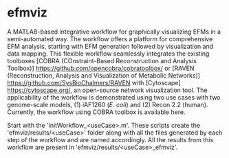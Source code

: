 # efmviz
A MATLAB-based integrative workflow for graphically visualizing EFMs in a semi-automated way. The workflow offers a platform for comprehensive EFM analysis, starting with EFM generation followed by visualization and data mapping. This flexible workflow seamlessly integrates the existing toolboxes [COBRA (COnstraint-Based Reconstruction and Analysis Toolbox)] https://github.com/opencobra/cobratoolbox/ or [RAVEN (Reconstruction, Analysis and Visualization of Metabolic Networks)] https://github.com/SysBioChalmers/RAVEN with [Cytoscape] https://cytoscape.org/, an open-source network visualization tool. The applicability of the workflow is demonstrated using two use cases with two genome-scale models, (1) iAF1260 (*E. coli*) and (2) Recon 2.2 (human). Currently, the workflow using COBRA toolbox is available here.

Start with the 'initWorkflow_\<useCase\>.m'. These scripts create the 'efmviz/results/\<useCase\>' folder along with all the files generated by each step of the workflow and are named accordingly. All the results from this workflow are present in 'efmviz/results/\<useCase\>_efmviz'.
